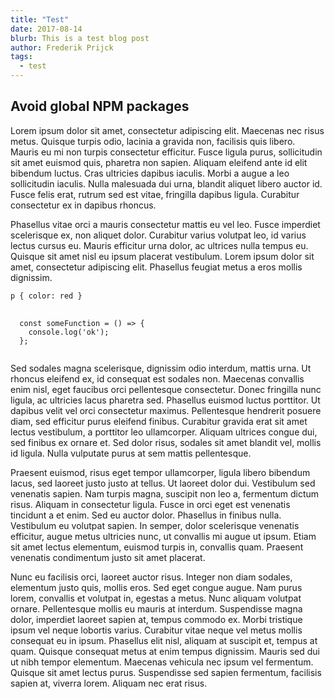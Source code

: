 ```yaml
---
title: "Test"
date: 2017-08-14
blurb: This is a test blog post
author: Frederik Prijck
tags:
  - test
---
```


## Avoid global NPM packages

Lorem ipsum dolor sit amet, consectetur adipiscing elit. Maecenas nec risus metus. Quisque turpis odio, lacinia a gravida non, facilisis quis libero. Mauris eu mi non turpis consectetur efficitur. Fusce ligula purus, sollicitudin sit amet euismod quis, pharetra non sapien. Aliquam eleifend ante id elit bibendum luctus. Cras ultricies dapibus iaculis. Morbi a augue a leo sollicitudin iaculis. Nulla malesuada dui urna, blandit aliquet libero auctor id. Fusce felis erat, rutrum sed est vitae, fringilla dapibus ligula. Curabitur consectetur ex in dapibus rhoncus.

Phasellus vitae orci a mauris consectetur mattis eu vel leo. Fusce imperdiet scelerisque ex, non aliquet dolor. Curabitur varius volutpat leo, id varius lectus cursus eu. Mauris efficitur urna dolor, ac ultrices nulla tempus eu. Quisque sit amet nisl eu ipsum placerat vestibulum. Lorem ipsum dolor sit amet, consectetur adipiscing elit. Phasellus feugiat metus a eros mollis dignissim.

<code class="language-css">p { color: red }</code>

<pre>
  <code class="language-javascript">
  const someFunction = () => {
    console.log('ok');
  };
  </code>
</pre>

Sed sodales magna scelerisque, dignissim odio interdum, mattis urna. Ut rhoncus eleifend ex, id consequat est sodales non. Maecenas convallis enim nisl, eget faucibus orci pellentesque consectetur. Donec fringilla nunc ligula, ac ultricies lacus pharetra sed. Phasellus euismod luctus porttitor. Ut dapibus velit vel orci consectetur maximus. Pellentesque hendrerit posuere diam, sed efficitur purus eleifend finibus. Curabitur gravida erat sit amet lectus vestibulum, a porttitor leo ullamcorper. Aliquam ultrices congue dui, sed finibus ex ornare et. Sed dolor risus, sodales sit amet blandit vel, mollis id ligula. Nulla vulputate purus at sem mattis pellentesque.

Praesent euismod, risus eget tempor ullamcorper, ligula libero bibendum lacus, sed laoreet justo justo at tellus. Ut laoreet dolor dui. Vestibulum sed venenatis sapien. Nam turpis magna, suscipit non leo a, fermentum dictum risus. Aliquam in consectetur ligula. Fusce in orci eget est venenatis tincidunt a et enim. Sed eu auctor dolor. Phasellus in finibus nulla. Vestibulum eu volutpat sapien. In semper, dolor scelerisque venenatis efficitur, augue metus ultricies nunc, ut convallis mi augue ut ipsum. Etiam sit amet lectus elementum, euismod turpis in, convallis quam. Praesent venenatis condimentum justo sit amet placerat.

Nunc eu facilisis orci, laoreet auctor risus. Integer non diam sodales, elementum justo quis, mollis eros. Sed eget congue augue. Nam purus lorem, convallis et volutpat in, egestas a metus. Nunc aliquam volutpat ornare. Pellentesque mollis eu mauris at interdum. Suspendisse magna dolor, imperdiet laoreet sapien at, tempus commodo ex. Morbi tristique ipsum vel neque lobortis varius. Curabitur vitae neque vel metus mollis consequat eu in ipsum. Phasellus elit nisl, aliquam at suscipit et, tempus at quam. Quisque consequat metus at enim tempus dignissim. Mauris sed dui ut nibh tempor elementum. Maecenas vehicula nec ipsum vel fermentum. Quisque sit amet lectus purus. Suspendisse sed sapien fermentum, facilisis sapien at, viverra lorem. Aliquam nec erat risus.